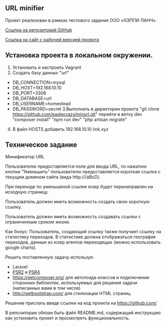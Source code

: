 ## URL minifier

Проект реализован в рамках тестового задания ООО «ХЭППИ ЛАНЧ».

[Ссылка на репозиторий GitHub](https://github.com/eaglecrazy/minurl)

[Ссылка на сайт с рабочей версией проекта](http://link.eagle-projects.ru/)

## Установка проекта в локальном окружении.
1. Установить и настроить Vagrant
2. Создать базу данных "url" 
* DB_CONNECTION=mysql
* DB_HOST=192.168.10.10
* DB_PORT=3306
* DB_DATABASE=url
* DB_USERNAME=homestead
* DB_PASSWORD=secret
3.Выполнить в директории проекта
 "git clone https://github.com/eaglecrazy/minurl.git"
 перейти в ветку dev
 "composer install"
 "npm run dev"
 "php artisan migrate"
4. В файл HOSTS добавить
192.168.10.10 link.xyz

## Техническое задание

Минификатор URL

Пользователю предоcтавляется поле для ввода URL, по нажатию кнопки “Уменьшить” пользователю предоставляется короткая ссылка с текущим доменом сайта (вида http:///aBcD).

При переходе по уменьшеной ссылке юзер будет перенаправлен на исходную страницу.

Пользователь должен иметь возможность создать свою короткую ссылку.

Пользователь должен иметь возможность создавать ссылки с ограниченным сроком жизни.

Как бонус​: Пользователь, создающий ссылку также получает ссылку на статистику переходов. В статистике должна отображаться география переходов, данные из юзер агентов переходящих (можно использовать google charts).

Решить поставленную задачу используя:
- Laravel
- [PSR­2](http://www.php­fig.org/psr/psr­2/) и [PSR­4](http://www.php­fig.org/psr/psr­4/)
- https://getcomposer.org/ для автолоада классов и подключения сторонних библиотек, используемых для решения задачи (написанных вами в том числе)
- http://getbootstrap.com/ для стилизации HTML страниц

Решение прислать ввиде ссылки на код проекта на https://github.com/

В репозитории обязан быть файл README.md, содержащий инструкцию как установить проект и просмотреть функциональность.
